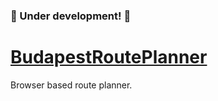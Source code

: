 ### 🚧 Under development! 🚧
# [BudapestRoutePlanner](https://szedenik-adam.github.io/BudapestRoutePlanner/)
Browser based route planner.
